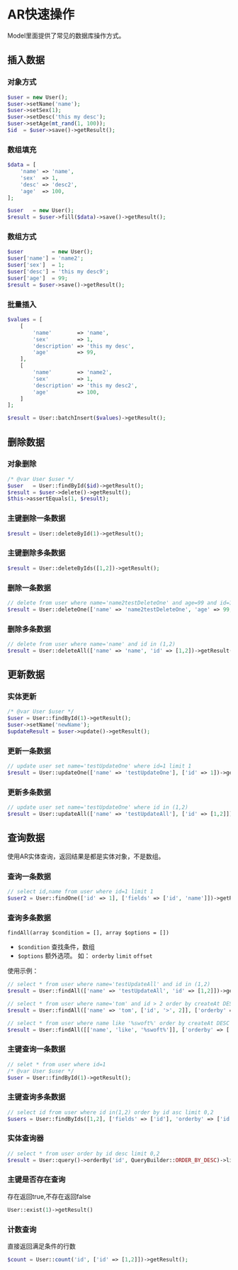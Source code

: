 # AR快速操作
Model里面提供了常见的数据库操作方式。

## 插入数据

### 对象方式

```php
$user = new User();
$user->setName('name');
$user->setSex(1);
$user->setDesc('this my desc');
$user->setAge(mt_rand(1, 100));
$id  = $user->save()->getResult();
```

### 数组填充

```php
$data = [
    'name' => 'name',
    'sex'  => 1,
    'desc' => 'desc2',
    'age'  => 100,
];

$user   = new User();
$result = $user->fill($data)->save()->getResult();
```

### 数组方式

```php
$user         = new User();
$user['name'] = 'name2';
$user['sex']  = 1;
$user['desc'] = 'this my desc9';
$user['age']  = 99;
$result = $user->save()->getResult();
```

### 批量插入

```php
$values = [
    [
        'name'        => 'name',
        'sex'         => 1,
        'description' => 'this my desc',
        'age'         => 99,
    ],
    [
        'name'        => 'name2',
        'sex'         => 1,
        'description' => 'this my desc2',
        'age'         => 100,
    ]
];

$result = User::batchInsert($values)->getResult();
```

## 删除数据

### 对象删除
 
```php
/* @var User $user */
$user   = User::findById($id)->getResult();
$result = $user->delete()->getResult();
$this->assertEquals(1, $result);
```

### 主键删除一条数据  
 
```php
$result = User::deleteById(1)->getResult();
```

### 主键删除多条数据 
 
```php
$result = User::deleteByIds([1,2])->getResult();
```

### 删除一条数据    

```php
// delete from user where name='name2testDeleteOne' and age=99 and id=1 limit 1
$result = User::deleteOne(['name' => 'name2testDeleteOne', 'age' => 99, 'id' => 1])->getResult();
```

### 删除多条数据

```php
// delete from user where name='name' and id in (1,2)
$result = User::deleteAll(['name' => 'name', 'id' => [1,2])->getResult();
```

## 更新数据

### 实体更新   
 
```php
/* @var User $user */
$user = User::findById(1)->getResult();
$user->setName('newName');
$updateResult = $user->update()->getResult();
```

### 更新一条数据   
 
```php
// update user set name='testUpdateOne' where id=1 limit 1
$result = User::updateOne(['name' => 'testUpdateOne'], ['id' => 1])->getResult();
```

### 更新多条数据  
 
```php
// update user set name='testUpdateOne' where id in (1,2)
$result = User::updateAll(['name' => 'testUpdateAll'], ['id' => [1,2]])->getResult();
```

## 查询数据

使用AR实体查询，返回结果是都是实体对象，不是数组。

### 查询一条数据   
 
```php
// select id,name from user where id=1 limit 1
$user2 = User::findOne(['id' => 1], ['fields' => ['id', 'name']])->getResult();
```

### 查询多条数据

```
findAll(array $condition = [], array $options = [])
```

- `$condition` 查找条件，数组
- `$options` 额外选项。 如： `orderby` `limit` `offset`

使用示例：

```php
// select * from user where name='testUpdateAll' and id in (1,2)
$result = User::findAll(['name' => 'testUpdateAll', 'id' => [1,2]])->getResult();

// select * from user where name='tom' and id > 2 order by createAt DESC
$result = User::findAll(['name' => 'tom', ['id', '>', 2]], ['orderby' => ['createAt' => 'DESC'])->getResult();

// select * from user where name like '%swoft%' order by createAt DESC limit 10
$result = User::findAll([['name', 'like', '%swoft%']], ['orderby' => ['createAt' => 'DESC'], 'limit' => 10)->getResult();
```

### 主键查询一条数据  
 
```php
// selet * from user where id=1
/* @var User $user */
$user = User::findById(1)->getResult();
```

### 主键查询多条数据 
 
```php
// select id from user where id in(1,2) order by id asc limit 0,2
$users = User::findByIds([1,2], ['fields' => ['id'], 'orderby' => ['id' => 'asc'], 'limit' => 2])->getResult();
```

### 实体查询器   
 
```php
// select * from user order by id desc limit 0,2
$result = User::query()->orderBy('id', QueryBuilder::ORDER_BY_DESC)->limit(2)->get()->getResult();
```

### 主键是否存在查询  
 
存在返回true,不存在返回false

```php
User::exist(1)->getResult()
```

### 计数查询

直接返回满足条件的行数
 
```php
$count = User::count('id', ['id' => [1,2]])->getResult();
```
